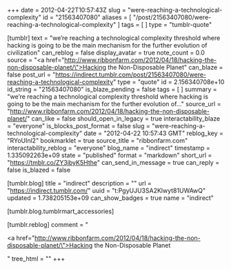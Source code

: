+++
date = 2012-04-22T10:57:43Z
slug = "were-reaching-a-technological-complexity"
id = "21563407080"
aliases = [ "/post/21563407080/were-reaching-a-technological-complexity" ]
tags = [ ]
type = "tumblr-quote"

[tumblr]
text = "we’re reaching a technological complexity threshold where hacking is going to be the main mechanism for the further evolution of civilization"
can_reblog = false
display_avatar = true
note_count = 0.0
source = "<a href=\"http://www.ribbonfarm.com/2012/04/18/hacking-the-non-disposable-planet/\">Hacking the Non-Disposable Planet</a>"
can_blaze = false
post_url = "https://indirect.tumblr.com/post/21563407080/were-reaching-a-technological-complexity"
type = "quote"
id = 2.156340708e+10
id_string = "21563407080"
is_blaze_pending = false
tags = [ ]
summary = "we’re reaching a technological complexity threshold where hacking is going to be the main mechanism for the further evolution of..."
source_url = "http://www.ribbonfarm.com/2012/04/18/hacking-the-non-disposable-planet/"
can_like = false
should_open_in_legacy = true
interactability_blaze = "everyone"
is_blocks_post_format = false
slug = "were-reaching-a-technological-complexity"
date = "2012-04-22 10:57:43 GMT"
reblog_key = "RYoUInl2"
bookmarklet = true
source_title = "ribbonfarm.com"
interactability_reblog = "everyone"
blog_name = "indirect"
timestamp = 1.335092263e+09
state = "published"
format = "markdown"
short_url = "https://tmblr.co/ZY3jbyK5Hthe"
can_send_in_message = true
can_reply = false
is_blazed = false

[tumblr.blog]
title = "indirect"
description = ""
url = "https://indirect.tumblr.com/"
uuid = "t:PgyUJU3SA2Klwyt81UWAwQ"
updated = 1.738205153e+09
can_show_badges = true
name = "indirect"

[tumblr.blog.tumblrmart_accessories]

[tumblr.reblog]
comment = "<p><a href=\"http://www.ribbonfarm.com/2012/04/18/hacking-the-non-disposable-planet/\">Hacking the Non-Disposable Planet</a></p>"
tree_html = ""
+++
